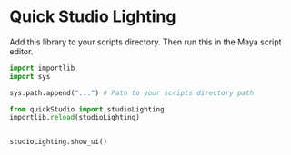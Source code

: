 # Quick Studio Lighting

Add this library to your scripts directory. Then run this in the Maya script editor.

```python
import importlib
import sys

sys.path.append("...") # Path to your scripts directory path

from quickStudio import studioLighting
importlib.reload(studioLighting)


studioLighting.show_ui()
```
